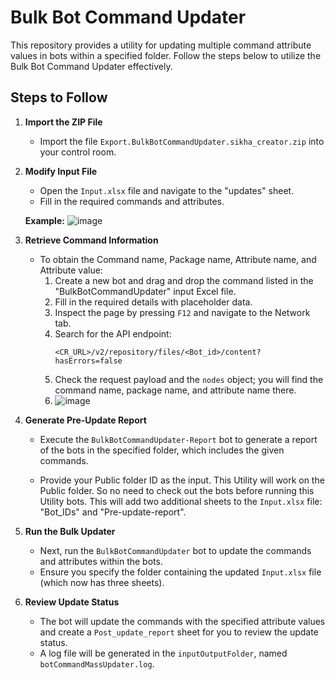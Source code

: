 # Bulk Bot Command Updater

This repository provides a utility for updating multiple command attribute values in bots within a specified folder. Follow the steps below to utilize the Bulk Bot Command Updater effectively.

## Steps to Follow

1. **Import the ZIP File**
   - Import the file `Export.BulkBotCommandUpdater.sikha_creator.zip` into your control room.

2. **Modify Input File**
   - Open the `Input.xlsx` file and navigate to the "updates" sheet.
   - Fill in the required commands and attributes.

   **Example:**
   ![image](https://github.com/user-attachments/assets/61b50e53-0331-4fd8-8c50-4a37841175bd)


3. **Retrieve Command Information**
   - To obtain the Command name, Package name, Attribute name, and Attribute value:
     1. Create a new bot and drag and drop the command listed in the "BulkBotCommandUpdater" input Excel file.
     2. Fill in the required details with placeholder data.
     3. Inspect the page by pressing `F12` and navigate to the Network tab.
     4. Search for the API endpoint:
        ```
        <CR_URL>/v2/repository/files/<Bot_id>/content?hasErrors=false
        ```
     5. Check the request payload and the `nodes` object; you will find the command name, package name, and attribute name there.
     6.   ![image](https://github.com/user-attachments/assets/8190475f-10bc-4b82-b779-0b52532e30a0)


4. **Generate Pre-Update Report**
   - Execute the `BulkBotCommandUpdater-Report` bot to generate a report of the bots in the specified folder, which includes the given commands.

   - Provide your Public folder ID as the input. This Utility will work on the Public folder. So no need to check out the bots before running this Utility bots. This will add two additional sheets to the `Input.xlsx` file: "Bot_IDs" and "Pre-update-report".

5. **Run the Bulk Updater**
   - Next, run the `BulkBotCommandUpdater` bot to update the commands and attributes within the bots.
   - Ensure you specify the folder containing the updated `Input.xlsx` file (which now has three sheets).

6. **Review Update Status**
   - The bot will update the commands with the specified attribute values and create a `Post_update_report` sheet for you to review the update status.
   - A log file will be generated in the `inputOutputFolder`, named `botCommandMassUpdater.log`.




